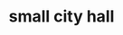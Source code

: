---
pid: CH151
title: small city hall
location_transcription: 
zipcode: 
outside_phl: 
neighborhood: 
age: '10'
age_range: 6-13
instagram: 
image_file_name: CH_151.jpg
proposal_transcription: Small version of City Hall
topic: Neighborhoods,Philadelphia
topic_summary: 0, 0
type: 
keywords_other: 
credit: Dylan Festa
image_labels: Small version of city hall on a platform. A person can be a statue on
  top of a tower.
twitter: 
facebook: 
permalink: "/monuments/ch151/"
layout: item-page
---